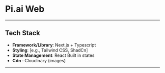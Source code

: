 # Pi.ai Web

---

## Tech Stack

- **Framework/Library**: Next.js + Typescript
- **Styling**: [e.g., Tailwind CSS, ShadCn]
- **State Management**: React Built in states
- **Cdn** : Cloudinary (images)

---
